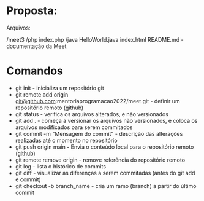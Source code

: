 # Proposta:

Arquivos:

/meet3
  /php
    index.php
  /java
    HelloWorld.java
  index.html
  README.md - documentação da Meet

# Comandos 

- git init - inicializa um repositório git
- git remote add origin git@github.com:mentoriaprogramacao2022/meet.git - definir um repositório remoto (github)
- git status - verifica os arquivos alterados, e não versionados
- git add . - começa a versionar os arquivos não versionados, e coloca os arquivos modificados para serem commitados
- git commit -m "Mensagem do commit" - descrição das alterações realizadas até o momento no repositório
- git push origin main - Envia o conteúdo local para o repositório remoto (github)
- git remote remove origin - remove referência do repositório remoto
- git log - lista o histórico de commits
- git diff - visualizar as diferenças a serem commitadas (antes do git add e commit)
- git checkout -b branch_name - cria um ramo (branch) a partir do último commit